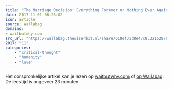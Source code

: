 ```yaml
---
title: "The Marriage Decision: Everything Forever or Nothing Ever Again"
date: 2017-11-01 08:26:02
icon: article
source: Wallabag
domains:
- waitbutwhy.com
src_url: "https://wallabag.thewiserbit.nl/share/618ef32d8e47c8.32152878"
2017: "11"
categories:
    - "critical-thought"
    - "humanity"
    - "love"
---
```

Het oorspronkelijke artikel kan je lezen op [waitbutwhy.com](https://waitbutwhy.com/2016/09/marriage-decision.html) of [op Wallabag](https://wallabag.thewiserbit.nl/share/618ef32d8e47c8.32152878). De leestijd is ongeveer 23 minuten.